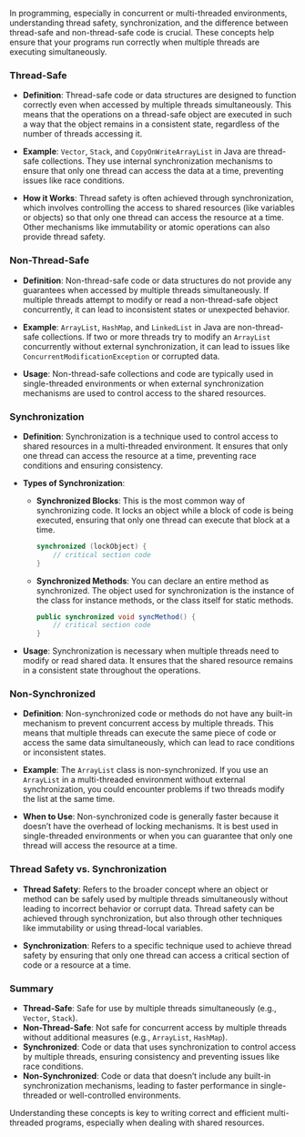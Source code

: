 In programming, especially in concurrent or multi-threaded environments, understanding thread safety, synchronization, and the difference between thread-safe and non-thread-safe code is crucial. These concepts help ensure that your programs run correctly when multiple threads are executing simultaneously.

### **Thread-Safe**
- **Definition**: Thread-safe code or data structures are designed to function correctly even when accessed by multiple threads simultaneously. This means that the operations on a thread-safe object are executed in such a way that the object remains in a consistent state, regardless of the number of threads accessing it.

- **Example**: `Vector`, `Stack`, and `CopyOnWriteArrayList` in Java are thread-safe collections. They use internal synchronization mechanisms to ensure that only one thread can access the data at a time, preventing issues like race conditions.

- **How it Works**: Thread safety is often achieved through synchronization, which involves controlling the access to shared resources (like variables or objects) so that only one thread can access the resource at a time. Other mechanisms like immutability or atomic operations can also provide thread safety.

### **Non-Thread-Safe**
- **Definition**: Non-thread-safe code or data structures do not provide any guarantees when accessed by multiple threads simultaneously. If multiple threads attempt to modify or read a non-thread-safe object concurrently, it can lead to inconsistent states or unexpected behavior.

- **Example**: `ArrayList`, `HashMap`, and `LinkedList` in Java are non-thread-safe collections. If two or more threads try to modify an `ArrayList` concurrently without external synchronization, it can lead to issues like `ConcurrentModificationException` or corrupted data.

- **Usage**: Non-thread-safe collections and code are typically used in single-threaded environments or when external synchronization mechanisms are used to control access to the shared resources.

### **Synchronization**
- **Definition**: Synchronization is a technique used to control access to shared resources in a multi-threaded environment. It ensures that only one thread can access the resource at a time, preventing race conditions and ensuring consistency.

- **Types of Synchronization**:
  - **Synchronized Blocks**: This is the most common way of synchronizing code. It locks an object while a block of code is being executed, ensuring that only one thread can execute that block at a time.
    ```java
    synchronized (lockObject) {
        // critical section code
    }
    ```
  - **Synchronized Methods**: You can declare an entire method as synchronized. The object used for synchronization is the instance of the class for instance methods, or the class itself for static methods.
    ```java
    public synchronized void syncMethod() {
        // critical section code
    }
    ```

- **Usage**: Synchronization is necessary when multiple threads need to modify or read shared data. It ensures that the shared resource remains in a consistent state throughout the operations.

### **Non-Synchronized**
- **Definition**: Non-synchronized code or methods do not have any built-in mechanism to prevent concurrent access by multiple threads. This means that multiple threads can execute the same piece of code or access the same data simultaneously, which can lead to race conditions or inconsistent states.

- **Example**: The `ArrayList` class is non-synchronized. If you use an `ArrayList` in a multi-threaded environment without external synchronization, you could encounter problems if two threads modify the list at the same time.

- **When to Use**: Non-synchronized code is generally faster because it doesn’t have the overhead of locking mechanisms. It is best used in single-threaded environments or when you can guarantee that only one thread will access the resource at a time.

### **Thread Safety vs. Synchronization**
- **Thread Safety**: Refers to the broader concept where an object or method can be safely used by multiple threads simultaneously without leading to incorrect behavior or corrupt data. Thread safety can be achieved through synchronization, but also through other techniques like immutability or using thread-local variables.

- **Synchronization**: Refers to a specific technique used to achieve thread safety by ensuring that only one thread can access a critical section of code or a resource at a time.

### **Summary**
- **Thread-Safe**: Safe for use by multiple threads simultaneously (e.g., `Vector`, `Stack`).
- **Non-Thread-Safe**: Not safe for concurrent access by multiple threads without additional measures (e.g., `ArrayList`, `HashMap`).
- **Synchronized**: Code or data that uses synchronization to control access by multiple threads, ensuring consistency and preventing issues like race conditions.
- **Non-Synchronized**: Code or data that doesn’t include any built-in synchronization mechanisms, leading to faster performance in single-threaded or well-controlled environments.

Understanding these concepts is key to writing correct and efficient multi-threaded programs, especially when dealing with shared resources.